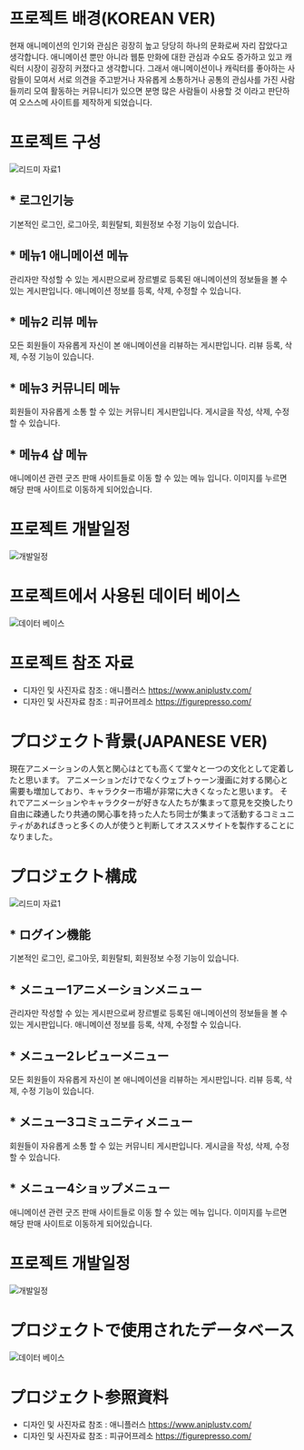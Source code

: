 # 프로젝트 배경(KOREAN VER)

현재 애니메이션의 인기와 관심은 굉장히 높고 당당히 하나의 문화로써 자리 잡았다고 생각합니다. 애니메이션 뿐만 아니라 웹툰 만화에 대한 관심과 수요도 증가하고 있고 캐릭터 시장이 굉장히 커졌다고 생각합니다. 그래서 애니메이션이나 캐릭터를 좋아하는 사람들이 모여서 서로 의견을 주고받거나 자유롭게 소통하거나 공통의 관심사를 가진 사람들끼리 모여 활동하는 커뮤니티가 있으면 분명 많은 사람들이 사용할 것 이라고 판단하여 오스스메 사이트를 제작하게 되었습니다.

# 프로젝트 구성

![리드미 자료1](https://user-images.githubusercontent.com/107026915/187813391-aa33f575-69bf-470a-b48d-a7611f08cea6.png)
## * 로그인기능
기본적인 로그인, 로그아웃, 회원탈퇴, 회원정보 수정 기능이 있습니다.
## * 메뉴1 애니메이션 메뉴
관리자만 작성할 수 있는 게시판으로써 장르별로 등록된 애니메이션의 정보들을 볼 수 있는 게시판입니다.
애니메이션 정보를 등록, 삭제, 수정할 수 있습니다.
## * 메뉴2 리뷰 메뉴
모든 회원들이 자유롭게 자신이 본 애니메이션을 리뷰하는 게시판입니다.
리뷰 등록, 삭제, 수정 기능이 있습니다.
## * 메뉴3 커뮤니티 메뉴
회원들이 자유롭게 소통 할 수 있는 커뮤니티 게시판입니다.
게시글을 작성, 삭제, 수정 할 수 있습니다.
## * 메뉴4 샵 메뉴
애니메이션 관련 굿즈 판매 사이트들로 이동 할 수 있는 메뉴 입니다.
이미지를 누르면 해당 판매 사이트로 이동하게 되어있습니다.
# 프로젝트 개발일정

![개발일정](https://user-images.githubusercontent.com/107026915/187835163-3fb997e3-f5ad-4304-8b8b-4525e78ec197.png)


# 프로젝트에서 사용된 데이터 베이스

![데이터 베이스](https://user-images.githubusercontent.com/107026915/187835152-04aa231d-56a0-46ba-94f1-f7b423564a36.png)

# 프로젝트 참조 자료
* 디자인 및 사진자료 참조 : 애니플러스 https://www.aniplustv.com/
* 디자인 및 사진자료 참조 : 피규어프레소 https://figurepresso.com/

# プロジェクト背景(JAPANESE VER)

現在アニメーションの人気と関心はとても高くて堂々と一つの文化として定着したと思います。 アニメーションだけでなくウェブトゥーン漫画に対する関心と需要も増加しており、キャラクター市場が非常に大きくなったと思います。 それでアニメーションやキャラクターが好きな人たちが集まって意見を交換したり自由に疎通したり共通の関心事を持った人たち同士が集まって活動するコミュニティがあればきっと多くの人が使うと判断してオススメサイトを製作することになりました。

# プロジェクト構成

![리드미 자료1](https://user-images.githubusercontent.com/107026915/187813391-aa33f575-69bf-470a-b48d-a7611f08cea6.png)
## * ログイン機能
기본적인 로그인, 로그아웃, 회원탈퇴, 회원정보 수정 기능이 있습니다.
## * メニュー1アニメーションメニュー
관리자만 작성할 수 있는 게시판으로써 장르별로 등록된 애니메이션의 정보들을 볼 수 있는 게시판입니다.
애니메이션 정보를 등록, 삭제, 수정할 수 있습니다.
## * メニュー2レビューメニュー
모든 회원들이 자유롭게 자신이 본 애니메이션을 리뷰하는 게시판입니다.
리뷰 등록, 삭제, 수정 기능이 있습니다.
## * メニュー3コミュニティメニュー
회원들이 자유롭게 소통 할 수 있는 커뮤니티 게시판입니다.
게시글을 작성, 삭제, 수정 할 수 있습니다.
## * メニュー4ショップメニュー
애니메이션 관련 굿즈 판매 사이트들로 이동 할 수 있는 메뉴 입니다.
이미지를 누르면 해당 판매 사이트로 이동하게 되어있습니다.
# 프로젝트 개발일정

![개발일정](https://user-images.githubusercontent.com/107026915/187835163-3fb997e3-f5ad-4304-8b8b-4525e78ec197.png)


# プロジェクトで使用されたデータベース

![데이터 베이스](https://user-images.githubusercontent.com/107026915/187835152-04aa231d-56a0-46ba-94f1-f7b423564a36.png)

# プロジェクト参照資料
* 디자인 및 사진자료 참조 : 애니플러스 https://www.aniplustv.com/
* 디자인 및 사진자료 참조 : 피규어프레소 https://figurepresso.com/



